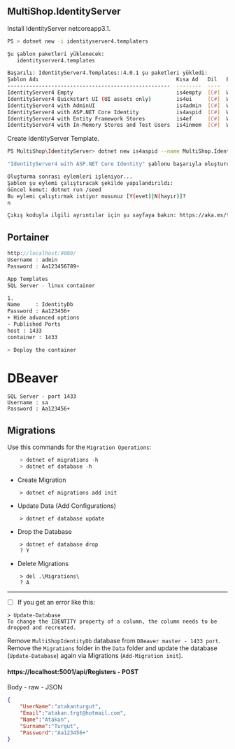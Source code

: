 ## MultiShop.IdentityServer

Install IdentityServer netcoreapp3.1.

```bash
PS > dotnet new -i identityserver4.templaters
```
```bash
Şu şablon paketleri yüklenecek:
   identityserver4.templates

Başarılı: IdentityServer4.Templates::4.0.1 şu paketleri yükledi:
Şablon Adı                                            Kısa Ad   Dil   Etiketler
----------------------------------------------------  --------  ----  -------------------
IdentityServer4 Empty                                 is4empty  [C#]  Web/IdentityServer4
IdentityServer4 Quickstart UI (UI assets only)        is4ui     [C#]  Web/IdentityServer4
IdentityServer4 with AdminUI                          is4admin  [C#]  Web/IdentityServer4
IdentityServer4 with ASP.NET Core Identity            is4aspid  [C#]  Web/IdentityServer4
IdentityServer4 with Entity Framework Stores          is4ef     [C#]  Web/IdentityServer4
IdentityServer4 with In-Memory Stores and Test Users  is4inmem  [C#]  Web/IdentityServer4
```

Create IdentityServer Template.

```bash
PS MultiShop\IdentityServer> dotnet new is4aspid --name MultiShop.IdentityServer
```
```bash
"IdentityServer4 with ASP.NET Core Identity" şablonu başarıyla oluşturuldu.

Oluşturma sonrası eylemleri işleniyor...
Şablon şu eylemi çalıştıracak şekilde yapılandırıldı:
Güncel komut: dotnet run /seed
Bu eylemi çalıştırmak istiyor musunuz [Y(evet)|N(hayır)]?
n

Çıkış koduyla ilgili ayrıntılar için şu sayfaya bakın: https://aka.ms/templating-exit-codes#104
```

## Portainer
```cs
http://localhost:9000/
Username : admin
Password : Aa123456789+
```

```bash
App Templates
SQL Server - linux container

1.
Name     : IdentityDb
Password : Aa123456+
+ Hide advanced options
- Published Ports
host : 1433
container : 1433

> Deploy the container
```

# DBeaver
```
SQL Server - port 1433
Username : sa
Password : Aa123456+
```

## Migrations
Use this commands for the `Migration Operations`:
```cs
    > dotnet ef migrations -h
    > dotnet ef database -h
```
- Create Migration  
```
    > dotnet ef migrations add init 
```
- Update Data   (Add Configurations)
```
    > dotnet ef database update
```
- Drop the Database
```
    > dotnet ef database drop
    ? Y
```
- Delete Migrations
```
    > del .\Migrations\
    ? A
```

-----

- [ ] If you get an error like this:
```
> Update-Database 
To change the IDENTITY property of a column, the column needs to be dropped and recreated.
``` 
Remove `MultiShopIdentityDb` database from `DBeaver master - 1433 port`. <br />
Remove the `Migrations` folder in the `Data` folder and update the database (`Update-Database`) again via Migrations (`Add-Migration init`).

#### https://localhost:5001/api/Registers - POST
Body - raw - JSON
```json
{
    "UserName":"atakanturgut",
    "Email":"atakan.trgt@hotmail.com",
    "Name":"Atakan",
    "Surname":"Turgut",
    "Password":"Aa123456+"
}
```